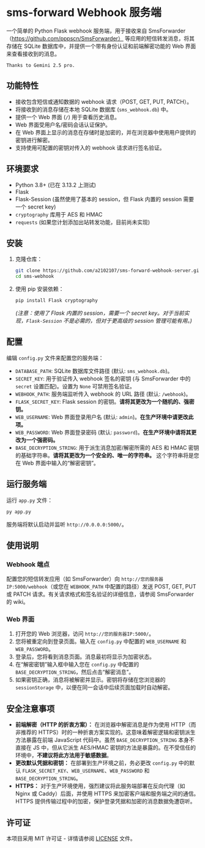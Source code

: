 # sms-forward Webhook 服务端

一个简单的 Python Flask webhook 服务端，用于接收来自 SmsForwarder（https://github.com/pppscn/SmsForwarder） 等应用的短信转发消息，将其存储在 SQLite 数据库中，并提供一个带有身份认证和前端解密功能的 Web 界面来查看接收到的消息。

`Thanks to Gemini 2.5 pro.`

## 功能特性

*   接收包含短信或通知数据的 webhook 请求（POST, GET, PUT, PATCH）。
*   将接收到的消息存储在本地 SQLite 数据库 (`sms_webhook.db`) 中。
*   提供一个 Web 界面 (`/`) 用于查看历史消息。
*   Web 界面受用户名/密码会话认证保护。
*   在 Web 界面上显示的消息在存储时是加密的，并在浏览器中使用用户提供的密钥进行解密。
*   支持使用可配置的密钥对传入的 webhook 请求进行签名验证。

## 环境要求

*   Python 3.8+ (已在 3.13.2 上测试)
*   Flask
*   Flask-Session (虽然使用了基本的 session，但 Flask 内置的 session 需要一个 secret key)
*   `cryptography` 库用于 AES 和 HMAC
*   `requests` (如果您计划添加出站转发功能，目前尚未实现)

## 安装

1.  克隆仓库：
    ```bash
    git clone https://github.com/a2102107/sms-forward-webhook-server.git
    cd sms-webhook
    ```
2.  使用 pip 安装依赖：
    ```bash
    pip install Flask cryptography
    ```
    *(注意：使用了 Flask 内置的 session，需要一个 secret key。对于当前实现，`Flask-Session` 不是必需的，但对于更高级的 session 管理可能有用。)*

## 配置

编辑 `config.py` 文件来配置您的服务端：

*   `DATABASE_PATH`: SQLite 数据库文件路径 (默认: `sms_webhook.db`)。
*   `SECRET_KEY`: 用于验证传入 webhook 签名的密钥 (与 SmsForwarder 中的 `secret` 设置匹配)。设置为 `None` 可禁用签名验证。
*   `WEBHOOK_PATH`: 服务端监听传入 webhook 的 URL 路径 (默认: `/webhook`)。
*   `FLASK_SECRET_KEY`: Flask session 的密钥。**请将其更改为一个随机的、强密钥。**
*   `WEB_USERNAME`: Web 界面登录用户名 (默认: `admin`)。**在生产环境中请更改此项。**
*   `WEB_PASSWORD`: Web 界面登录密码 (默认: `password`)。**在生产环境中请将其更改为一个强密码。**
*   `BASE_DECRYPTION_STRING`: 用于派生消息加密/解密所需的 AES 和 HMAC 密钥的基础字符串。**请将其更改为一个安全的、唯一的字符串。** 这个字符串将是您在 Web 界面中输入的“解密密钥”。

## 运行服务端

运行 `app.py` 文件：

```bash
py app.py
```

服务端将默认启动并监听 `http://0.0.0.0:5000/`。

## 使用说明

### Webhook 端点

配置您的短信转发应用（如 SmsForwarder）向 `http://您的服务器IP:5000/webhook`（或您在 `WEBHOOK_PATH` 中配置的路径）发送 POST, GET, PUT 或 PATCH 请求。有关请求格式和签名验证的详细信息，请参阅 SmsForwarder 的 wiki。

### Web 界面

1.  打开您的 Web 浏览器，访问 `http://您的服务器IP:5000/`。
2.  您将被重定向到登录页面。输入在 `config.py` 中配置的 `WEB_USERNAME` 和 `WEB_PASSWORD`。
3.  登录后，您将看到消息页面。消息最初将显示为加密状态。
4.  在“解密密钥”输入框中输入您在 `config.py` 中配置的 `BASE_DECRYPTION_STRING`，然后点击“解密消息”。
5.  如果密钥正确，消息将被解密并显示。密钥将存储在您浏览器的 `sessionStorage` 中，以便在同一会话中后续页面加载时自动解密。

## 安全注意事项

*   **前端解密（HTTP 的折衷方案）：** 在浏览器中解密消息是作为使用 HTTP（而非推荐的 HTTPS）时的一种折衷方案实现的。这意味着解密逻辑和密钥派生方法暴露在前端 JavaScript 代码中。虽然 `BASE_DECRYPTION_STRING` 本身不直接在 JS 中，但从它派生 AES/HMAC 密钥的方法是暴露的。在不受信任的环境中，**不建议将此方法用于敏感数据**。
*   **更改默认凭据和密钥：** 在部署到生产环境之前，务必更改 `config.py` 中的默认 `FLASK_SECRET_KEY`、`WEB_USERNAME`、`WEB_PASSWORD` 和 `BASE_DECRYPTION_STRING`。
*   **HTTPS：** 对于生产环境使用，强烈建议将此服务端部署在反向代理（如 Nginx 或 Caddy）后面，并使用 HTTPS 来加密客户端和服务端之间的通信。HTTPS 提供传输过程中的加密，保护登录凭据和加密的消息数据免遭窃听。

## 许可证

本项目采用 MIT 许可证 - 详情请参阅 [LICENSE](LICENSE) 文件。
